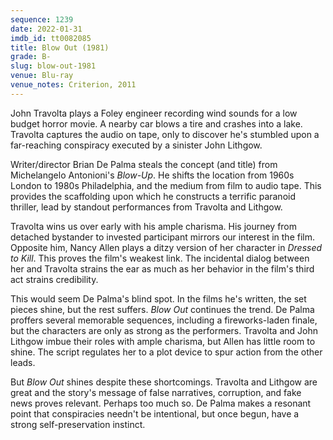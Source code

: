 ```yaml
---
sequence: 1239
date: 2022-01-31
imdb_id: tt0082085
title: Blow Out (1981)
grade: B-
slug: blow-out-1981
venue: Blu-ray
venue_notes: Criterion, 2011
---
```


John Travolta plays a Foley engineer recording wind sounds for a low budget horror movie. A nearby car blows a tire and crashes into a lake. Travolta captures the audio on tape, only to discover he's stumbled upon a far-reaching conspiracy executed by a sinister John Lithgow.

<!-- end -->

Writer/director Brian De Palma steals the concept (and title) from Michelangelo Antonioni's <span data-imdb-id="tt0060176">_Blow-Up_</span>. He shifts the location from 1960s London to 1980s Philadelphia, and the medium from film to audio tape. This provides the scaffolding upon which he constructs a terrific paranoid thriller, lead by standout performances from Travolta and Lithgow.

Travolta wins us over early with his ample charisma. His journey from detached bystander to invested participant mirrors our interest in the film. Opposite him, Nancy Allen plays a ditzy version of her character in <span data-imdb-id="tt0080661">_Dressed to Kill_</span>. This proves the film's weakest link. The incidental dialog between her and Travolta strains the ear as much as her behavior in the film's third act strains credibility.

This would seem De Palma's blind spot. In the films he's written, the set pieces shine, but the rest suffers. _Blow Out_ continues the trend. De Palma proffers several memorable sequences, including a fireworks-laden finale, but the characters are only as strong as the performers. Travolta and John Lithgow imbue their roles with ample charisma, but Allen has little room to shine. The script regulates her to a plot device to spur action from the other leads.

But _Blow Out_ shines despite these shortcomings. Travolta and Lithgow are great and the story's message of false narratives, corruption, and fake news proves relevant. Perhaps too much so. De Palma makes a resonant point that conspiracies needn't be intentional, but once begun, have a strong self-preservation instinct.
